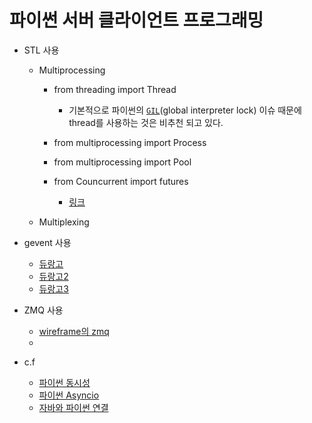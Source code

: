 # 파이썬 서버 클라이언트 프로그래밍

- STL 사용
    - Multiprocessing
   
        - from threading import Thread
            - 기본적으로 파이썬의 [`GIL`](https://github.com/minkj1992/Python/tree/master)(global interpreter lock) 이슈 때문에 thread를 사용하는 것은 비추천 되고 있다.
          
        - from multiprocessing import Process
        - from multiprocessing import Pool
        - from Councurrent import futures
            - [링크](https://soooprmx.com/archives/5669)
        
    - Multiplexing
    
- gevent 사용
    - [듀랑고](https://www.slideshare.net/sublee/spof-mmorpg)
    - [듀랑고2](https://www.slideshare.net/sublee/lt-vol-2)
    - [듀랑고3](https://www.slideshare.net/sublee/vol-3-95472828)
    
- ZMQ 사용
    - [wireframe의 zmq](https://soooprmx.com/archives/6436)
    -
    
- c.f 
    - [파이썬 동시성](http://hamait.tistory.com/833)
    - [파이썬 Asyncio](http://hamait.tistory.com/834?category=79136)
    - [자바와 파이썬 연결](http://hrepository.blogspot.com/2017/04/python-java-socket.html)
